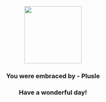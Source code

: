 <p align="center">
    <img src="https://raw.githubusercontent.com/PokeAPI/sprites/master/sprites/pokemon/311.png" width="150" height="150">
</p>
<h3 align="center">You were embraced by - <b>Plusle</b></h3>
<h3 align="center">Have a wonderful day!</h3>
